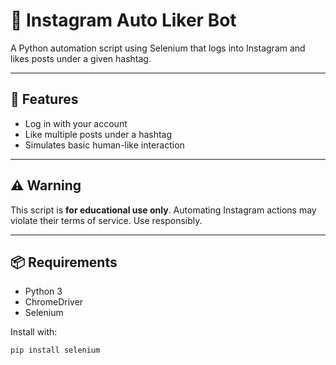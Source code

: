 # 🤖 Instagram Auto Liker Bot

A Python automation script using Selenium that logs into Instagram and likes posts under a given hashtag.

---

## 🚀 Features

- Log in with your account
- Like multiple posts under a hashtag
- Simulates basic human-like interaction

---

## ⚠️ Warning

This script is **for educational use only**. Automating Instagram actions may violate their terms of service. Use responsibly.

---

## 📦 Requirements

- Python 3
- ChromeDriver
- Selenium

Install with:

```bash
pip install selenium
